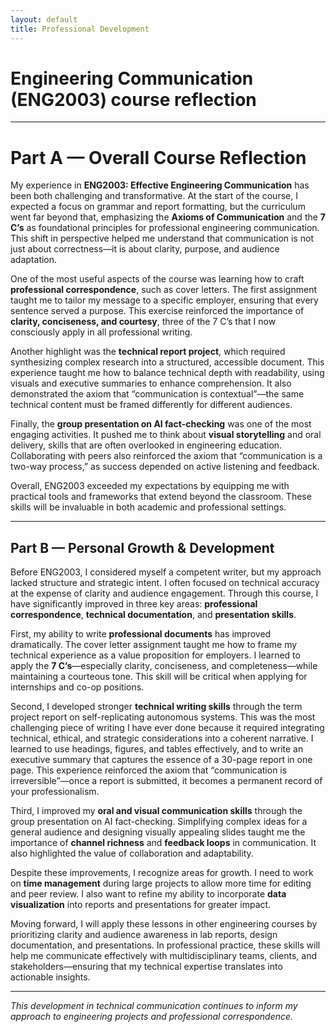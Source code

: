 ```yaml
---
layout: default
title: Professional Development
---
```


# Engineering Communication (ENG2003) course reflection

---

# Part A — Overall Course Reflection 
My experience in **ENG2003: Effective Engineering Communication** has been both challenging and transformative. At the start of the course, I expected a focus on grammar and report formatting, but the curriculum went far beyond that, emphasizing the **Axioms of Communication** and the **7 C’s** as foundational principles for professional engineering communication. This shift in perspective helped me understand that communication is not just about correctness—it is about clarity, purpose, and audience adaptation.

One of the most useful aspects of the course was learning how to craft **professional correspondence**, such as cover letters. The first assignment taught me to tailor my message to a specific employer, ensuring that every sentence served a purpose. This exercise reinforced the importance of **clarity, conciseness, and courtesy**, three of the 7 C’s that I now consciously apply in all professional writing.

Another highlight was the **technical report project**, which required synthesizing complex research into a structured, accessible document. This experience taught me how to balance technical depth with readability, using visuals and executive summaries to enhance comprehension. It also demonstrated the axiom that “communication is contextual”—the same technical content must be framed differently for different audiences.

Finally, the **group presentation on AI fact-checking** was one of the most engaging activities. It pushed me to think about **visual storytelling** and oral delivery, skills that are often overlooked in engineering education. Collaborating with peers also reinforced the axiom that “communication is a two-way process,” as success depended on active listening and feedback.

Overall, ENG2003 exceeded my expectations by equipping me with practical tools and frameworks that extend beyond the classroom. These skills will be invaluable in both academic and professional settings.

---

## Part B — Personal Growth & Development

Before ENG2003, I considered myself a competent writer, but my approach lacked structure and strategic intent. I often focused on technical accuracy at the expense of clarity and audience engagement. Through this course, I have significantly improved in three key areas: **professional correspondence**, **technical documentation**, and **presentation skills**.

First, my ability to write **professional documents** has improved dramatically. The cover letter assignment taught me how to frame my technical experience as a value proposition for employers. I learned to apply the **7 C’s**—especially clarity, conciseness, and completeness—while maintaining a courteous tone. This skill will be critical when applying for internships and co-op positions.

Second, I developed stronger **technical writing skills** through the term project report on self-replicating autonomous systems. This was the most challenging piece of writing I have ever done because it required integrating technical, ethical, and strategic considerations into a coherent narrative. I learned to use headings, figures, and tables effectively, and to write an executive summary that captures the essence of a 30-page report in one page. This experience reinforced the axiom that “communication is irreversible”—once a report is submitted, it becomes a permanent record of your professionalism.

Third, I improved my **oral and visual communication skills** through the group presentation on AI fact-checking. Simplifying complex ideas for a general audience and designing visually appealing slides taught me the importance of **channel richness** and **feedback loops** in communication. It also highlighted the value of collaboration and adaptability.

Despite these improvements, I recognize areas for growth. I need to work on **time management** during large projects to allow more time for editing and peer review. I also want to refine my ability to incorporate **data visualization** into reports and presentations for greater impact.

Moving forward, I will apply these lessons in other engineering courses by prioritizing clarity and audience awareness in lab reports, design documentation, and presentations. In professional practice, these skills will help me communicate effectively with multidisciplinary teams, clients, and stakeholders—ensuring that my technical expertise translates into actionable insights.

---

*This development in technical communication continues to inform my approach to engineering projects and professional correspondence.*
